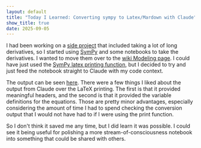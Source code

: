 ```yaml
---
layout: default
title: "Today I Learned: Converting sympy to Latex/Mardown with Claude"
show_title: true
date: 2025-09-05
---
```


I had been working on a [side project](https://github.com/cram9030/continuum-robot) that included taking a lot of long derivatives, so I started using [SymPy](https://docs.sympy.org/latest/index.html) and some notebooks to take the derivatives. I wanted to move them over to the [wiki Modeling page](https://github.com/cram9030/continuum-robot/wiki/Modeling). I could have just used the [SymPy latex printing function](https://docs.sympy.org/latest/tutorials/intro-tutorial/printing.html), but I decided to try and just feed the notebook straight to Claude with my code context. 

The output can be seen [here](https://claude.ai/public/artifacts/7e73e106-b637-4432-9544-e3a75b6b981e). There were a few things I liked about the output from Claude over the LaTeX printing. The first is that it provided meaningful headers, and the second is that it provided the variable definitions for the equations. Those are pretty minor advantages, especially considering the amount of time I had to spend checking the conversion output that I would not have had to if I were using the print function.

So I don't think it saved me any time, but I did learn it was possible. I could see it being useful for polishing a more stream-of-consciousness notebook into something that could be shared with others. 